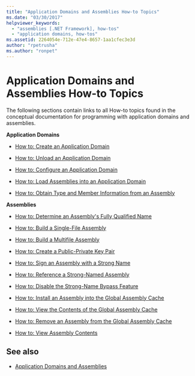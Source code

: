 ```yaml
---
title: "Application Domains and Assemblies How-to Topics"
ms.date: "03/30/2017"
helpviewer_keywords: 
  - "assemblies [.NET Framework], how-tos"
  - "application domains, how-tos"
ms.assetid: 2264054e-712e-47e4-8657-1aa1cfec3e3d
author: "rpetrusha"
ms.author: "ronpet"
---
```

# Application Domains and Assemblies How-to Topics
The following sections contain links to all How-to topics found in the conceptual documentation for programming with application domains and assemblies.  
  
 **Application Domains**  
  
- [How to: Create an Application Domain](../../../docs/framework/app-domains/how-to-create-an-application-domain.md)  
  
- [How to: Unload an Application Domain](../../../docs/framework/app-domains/how-to-unload-an-application-domain.md)  
  
- [How to: Configure an Application Domain](../../../docs/framework/app-domains/how-to-configure-an-application-domain.md)  
  
- [How to: Load Assemblies into an Application Domain](../../../docs/framework/app-domains/how-to-load-assemblies-into-an-application-domain.md)  
  
- [How to: Obtain Type and Member Information from an Assembly](../../standard/assembly/get-type-member-information.md)  
  
 **Assemblies**  
  
- [How to: Determine an Assembly's Fully Qualified Name](../../standard/assembly/find-fully-qualified-name.md)  
  
- [How to: Build a Single-File Assembly](../../standard/assembly/build-single-file.md)  
  
- [How to: Build a Multifile Assembly](../../standard/assembly/build-multifile.md)  
  
- [How to: Create a Public-Private Key Pair](../../standard/assembly/create-public-private-key-pair.md)  
  
- [How to: Sign an Assembly with a Strong Name](../../standard/assembly/sign-strong-name.md)  
  
- [How to: Reference a Strong-Named Assembly](../../standard/assembly/reference-strong-named.md)  
  
- [How to: Disable the Strong-Name Bypass Feature](../../standard/assembly/disable-strong-name-bypass-feature.md)  
  
- [How to: Install an Assembly into the Global Assembly Cache](../../standard/assembly/install-into-gac.md)  
  
- [How to: View the Contents of the Global Assembly Cache](../../../docs/framework/app-domains/how-to-view-the-contents-of-the-gac.md)  
  
- [How to: Remove an Assembly from the Global Assembly Cache](../../../docs/framework/app-domains/how-to-remove-an-assembly-from-the-gac.md)  
  
- [How to: View Assembly Contents](../../standard/assembly/view-contents.md)  
  
## See also

- [Application Domains and Assemblies](../../../docs/framework/app-domains/index.md)
